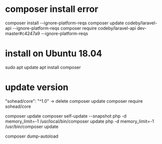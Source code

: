 # composer install error
composer install --ignore-platform-reqs
composer update codeby/laravel-api --ignore-platform-reqs
composer require codeby/laravel-api dev-master#c4247a9 --ignore-platform-reqs


# install on Ubuntu 18.04
sudo apt update
apt install composer

# update version 
"sohead/core": "^1.0" -> delete
composer update
composer require sohead/core


composer update
composer self-update --snapshot
php -d memory_limit=-1 /usr/local/bin/composer update
php -d memory_limit=-1 /usr/bin/composer update


composer dump-autoload
